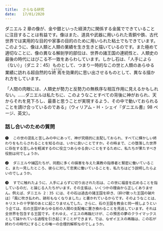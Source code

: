 ```yaml
---
title:  さらなる研究
date:   17/01/2020
---
```


ダニエル 2 章の像が、金や銀といった経済力に関係する金属でできていることに注目することは有益です。像はまた、道具や武器に用いられた青銅や鉄、古代世界では実用的な目的や家事の目的のために用いられた粘土でもできています。このように、像は人類と人類の業績を生き生きと描いているのです。また極めて適切なことに、像の異なる解剖学的部位は、世界の諸王国の連続性と、人類史の最後の時代にはびこる不一致をあらわしています。しかし石は、「人手によら（ない）」（ダニ 2：45）ものとして、つまり一時的なこの世と人類のあらゆる業績に訪れる超自然的な<ruby>終焉<rt>しゅうえん</rt>を効果的に思い出させるものとして、異なる描かれ方をしています。

「人間の肉眼には、人類史が勢力と反勢力の無秩序な相互作用に見えるかもしれない。……ダニエルは私たちに、このようなことすべての背後に神がおられ、天からそれを見下ろし、最善と思うことが実現するよう、その中で動いておられることを請け合っているのである」（ウィリアム・Ｈ・シェイ『ダニエル書』98 ページ、英文）。

### 話し合いのための質問

`❶	この世の混乱と苦しみの中にあって、神が究極的に支配しておられ、すべてに輝かしい終わりをもたらされることを知るのは、いかに良いことですか。その時まで、この堕落した世界に存在する苦しみを軽減するのに役立つあらゆる良いことをするために、私たちが果たすべき役割は何でしょうか。`

`❷	ダニエルや捕囚たちが、同胞に多くの損害を与えた異教の指導者と緊密に働いていること、また一見したところ、彼らに対して忠実に働いていることを、私たちはどう説明したらよいのでしょうか。`

`❸	すでに触れたように、人手によらずに切り出された石は、この世に福音を広めることを指しているのだ、と論じる人たちがいます。その主張は、いくつかの理由から正しくありません。例えば、ダニエル 2：35 には、その石は過去の諸王国を砕き、〔砕け散った王国の破片は〕「風に吹き払われ、跡形もなくなりました」と書かれているからです。そのようなことは、キリストの十字架のあとに起こりませんでした。さらに、石の王国を教会と同一視しようという企ては、石の王国があらゆる形の人間の支配権に置き換わることを見逃しています。それは全世界を包含する王国です。それゆえ、イエスの再臨だけが、この預言の夢のクライマックスとして描かれている過程を引き起こすことができます。では、なぜイエスの再臨は、この石が終わりの時代にすることの唯一の合理的解釈なのでしょうか。`